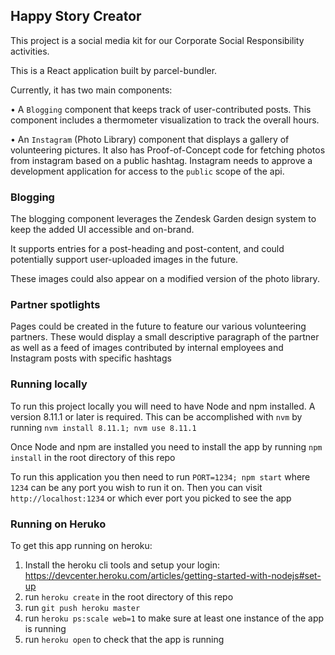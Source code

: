 ## Happy Story Creator

This project is a social media kit for our Corporate Social Responsibility activities.

This is a React application built by parcel-bundler.

Currently, it has two main components:

• A `Blogging` component that keeps track of user-contributed posts. This component includes a thermometer visualization to track the overall hours.

• An `Instagram` (Photo Library) component that displays a gallery of volunteering pictures. It also has Proof-of-Concept code for fetching photos from instagram based on a public hashtag. Instagram needs to approve a development application for access to the `public` scope of the api.

### Blogging

The blogging component leverages the Zendesk Garden design system to keep the added UI accessible and on-brand.

It supports entries for a post-heading and post-content, and could potentially support user-uploaded images in the future.

These images could also appear on a modified version of the photo library.

### Partner spotlights

Pages could be created in the future to feature our various volunteering partners. These would display a small descriptive paragraph of the partner as well as a feed of images contributed by internal employees and Instagram posts with specific hashtags

### Running locally

To run this project locally you will need to have Node and npm installed. A version 8.11.1 or later is required.
This can be accomplished with `nvm` by running `nvm install 8.11.1; nvm use 8.11.1`

Once Node and npm are installed you need to install the app by running `npm install` in the root directory of this repo

To run this application you then need to run `PORT=1234; npm start` where `1234` can be any port you wish to run it on. Then you can visit `http://localhost:1234` or which ever port you picked to see the app

### Running on Heruko

To get this app running on heroku:
1. Install the heroku cli tools and setup your login: https://devcenter.heroku.com/articles/getting-started-with-nodejs#set-up
1. run `heroku create` in the root directory of this repo
1. run `git push heroku master`
1. run `heroku ps:scale web=1` to make sure at least one instance of the app is running
1. run `heroku open` to check that the app is running
